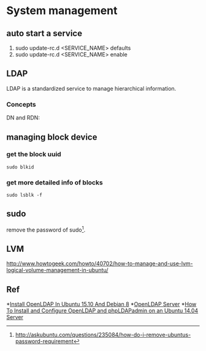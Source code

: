 # System management

## auto start a service

1. sudo update-rc.d <SERVICE_NAME> defaults
2. sudo update-rc.d <SERVICE_NAME> enable


## LDAP

LDAP is a standardized service to manage hierarchical information.

### Concepts

DN and RDN:


## managing block device

### get the block uuid

```
sudo blkid
```

### get more detailed info of blocks

```
sudo lsblk -f
```

## sudo

remove the password of sudo[^1].

## LVM

http://www.howtogeek.com/howto/40702/how-to-manage-and-use-lvm-logical-volume-management-in-ubuntu/



## Ref
*[Install OpenLDAP In Ubuntu 15.10 And Debian 8](https://www.unixmen.com/install-openldap-in-ubuntu-15-10-and-debian-8/)
*[OpenLDAP Server](https://help.ubuntu.com/lts/serverguide/openldap-server.html)
*[How To Install and Configure OpenLDAP and phpLDAPadmin on an Ubuntu 14.04 Server](https://www.digitalocean.com/community/tutorials/how-to-install-and-configure-openldap-and-phpldapadmin-on-an-ubuntu-14-04-server)

[^1]: http://askubuntu.com/questions/235084/how-do-i-remove-ubuntus-password-requirement
